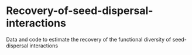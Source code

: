 # Recovery-of-seed-dispersal-interactions
Data and code to estimate the recovery of the functional diversity of seed-dispersal interactions
